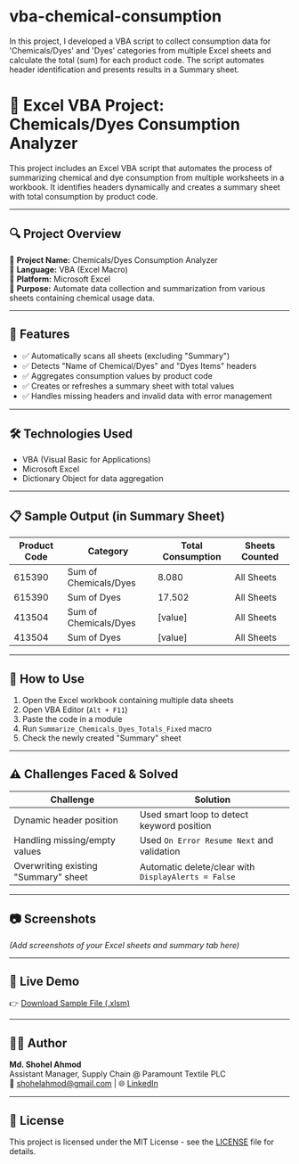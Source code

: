 # vba-chemical-consumption
In this project, I developed a VBA script to collect consumption data for 'Chemicals/Dyes' and 'Dyes' categories from multiple Excel sheets and calculate the total (sum) for each product code. The script automates header identification and presents results in a Summary sheet.
# 🧪 Excel VBA Project: Chemicals/Dyes Consumption Analyzer

This project includes an Excel VBA script that automates the process of summarizing chemical and dye consumption from multiple worksheets in a workbook. It identifies headers dynamically and creates a summary sheet with total consumption by product code.

---

## 🔍 Project Overview

🔸 **Project Name:** Chemicals/Dyes Consumption Analyzer  
🔸 **Language:** VBA (Excel Macro)  
🔸 **Platform:** Microsoft Excel  
🔸 **Purpose:** Automate data collection and summarization from various sheets containing chemical usage data.

---

## 📂 Features

- ✅ Automatically scans all sheets (excluding "Summary")
- ✅ Detects "Name of Chemical/Dyes" and "Dyes Items" headers
- ✅ Aggregates consumption values by product code
- ✅ Creates or refreshes a summary sheet with total values
- ✅ Handles missing headers and invalid data with error management

---

## 🛠️ Technologies Used

- VBA (Visual Basic for Applications)  
- Microsoft Excel  
- Dictionary Object for data aggregation

---

## 📋 Sample Output (in Summary Sheet)

| Product Code | Category              | Total Consumption | Sheets Counted |
|--------------|-----------------------|-------------------|----------------|
| 615390       | Sum of Chemicals/Dyes | 8.080             | All Sheets     |
| 615390       | Sum of Dyes           | 17.502            | All Sheets     |
| 413504       | Sum of Chemicals/Dyes | [value]           | All Sheets     |
| 413504       | Sum of Dyes           | [value]           | All Sheets     |

---

## 📎 How to Use

1. Open the Excel workbook containing multiple data sheets
2. Open VBA Editor (`Alt + F11`)
3. Paste the code in a module
4. Run `Summarize_Chemicals_Dyes_Totals_Fixed` macro
5. Check the newly created "Summary" sheet

---

## ⚠️ Challenges Faced & Solved

| Challenge                             | Solution                                                |
|---------------------------------------|----------------------------------------------------------|
| Dynamic header position               | Used smart loop to detect keyword position               |
| Handling missing/empty values         | Used `On Error Resume Next` and validation               |
| Overwriting existing "Summary" sheet | Automatic delete/clear with `DisplayAlerts = False`     |

---

## 📷 Screenshots

*(Add screenshots of your Excel sheets and summary tab here)*

---

## 🔗 Live Demo

👉 [Download Sample File (.xlsm)](your_google_drive_or_github_link)

---

## 👨‍💻 Author

**Md. Shohel Ahmod**  
Assistant Manager, Supply Chain @ Paramount Textile PLC  
📧 shohelahmod@gmail.com | 🌐 [LinkedIn](https://www.linkedin.com/in/md-shohel-ahmod-b7650357/)

---

## 📜 License

This project is licensed under the MIT License - see the [LICENSE](LICENSE) file for details.
